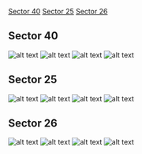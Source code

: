 [Sector 40](#sector40)
[Sector 25](#sector25)
[Sector 26](#sector26)

<a name = "sector40"></a>
## Sector 40
![alt text](/tt/TrES-3_Sector_40/TrES-3_Sector_40_a_TimeSeries.png)
![alt text](/tt/TrES-3_Sector_40/TrES-3_Sector_40_b_FoldedLightCurve.png)
![alt text](/tt/TrES-3_Sector_40/TrES-3_Sector_40_b_IndividualTransitsWithFit.png)
![alt text](/tt/TrES-3_Sector_40/TrES-3_Sector_40_c_TimingResiduals.png)

<a name = "sector25"></a>
## Sector 25
![alt text](/tt/TrES-3_Sector_25/TrES-3_Sector_25_a_TimeSeries.png)
![alt text](/tt/TrES-3_Sector_25/TrES-3_Sector_25_b_FoldedLightCurve.png)
![alt text](/tt/TrES-3_Sector_25/TrES-3_Sector_25_b_IndividualTransitsWithFit.png)
![alt text](/tt/TrES-3_Sector_25/TrES-3_Sector_25_c_TimingResiduals.png)

<a name = "sector26"></a>
## Sector 26
![alt text](/tt/TrES-3_Sector_26/TrES-3_Sector_26_a_TimeSeries.png)
![alt text](/tt/TrES-3_Sector_26/TrES-3_Sector_26_b_FoldedLightCurve.png)
![alt text](/tt/TrES-3_Sector_26/TrES-3_Sector_26_b_IndividualTransitsWithFit.png)
![alt text](/tt/TrES-3_Sector_26/TrES-3_Sector_26_c_TimingResiduals.png)

